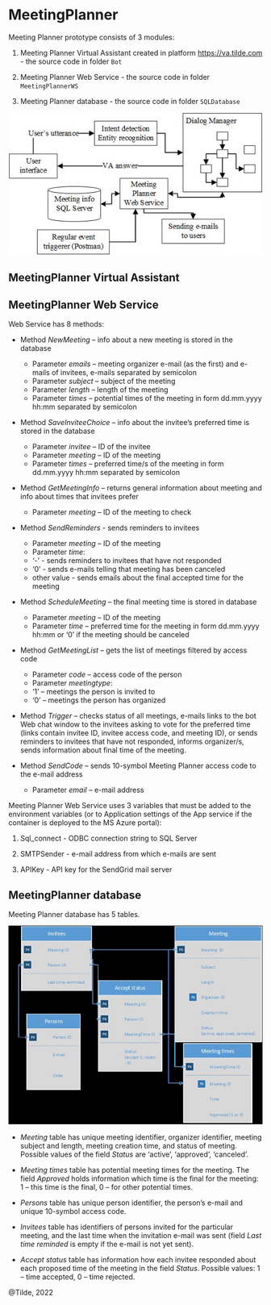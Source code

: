 # MeetingPlanner

Meeting Planner prototype consists of 3 modules:

1. Meeting Planner Virtual Assistant created in platform https://va.tilde.com - the source code in folder `Bot`

2. Meeting Planner Web Service - the source code in folder `MeetingPlannerWS`

3. Meeting Planner database - the source code in folder `SQLDatabase`

![Architecture of the Meeting Planner](architecture.jpg)

## MeetingPlanner Virtual Assistant

## MeetingPlanner Web Service

Web Service has 8 methods:

-	Method *NewMeeting* – info about a new meeting is stored in the database
    -	Parameter *emails* – meeting organizer e-mail (as the first) and e-mails of invitees, e-mails separated by semicolon
    -	Parameter *subject* – subject of the meeting
    -	Parameter *length* – length of the meeting
    -	Parameter *times* – potential times of the meeting in form dd.mm.yyyy hh:mm separated by semicolon
  
-	Method *SaveInviteeChoice* – info about the invitee’s preferred time is stored in the database
    -	Parameter *invitee* – ID of the invitee
    -	Parameter *meeting* – ID of the meeting
    -	Parameter *times* – preferred time/s of the meeting in form dd.mm.yyyy hh:mm separated by semicolon
  
-	Method *GetMeetingInfo* – returns general information about meeting and info about times that invitees prefer
    -	Parameter *meeting* – ID of the meeting to check
  
-	Method *SendReminders* - sends reminders to invitees
    -	Parameter *meeting* – ID of the meeting
    -	Parameter *time*:
      -	‘-’ - sends reminders to invitees that have not responded
      -	‘0’ - sends e-mails telling that meeting has been canceled
      -	other value - sends emails about the final accepted time for the meeting
    
-	Method *ScheduleMeeting* – the final meeting time is stored in database
    -	Parameter *meeting* – ID of the meeting
    -	Parameter *time* – preferred time for the meeting in form dd.mm.yyyy hh:mm or ‘0’ if the meeting should be canceled
    
-	Method *GetMeetingList* – gets the list of meetings filtered by access code
    -	Parameter *code* – access code of the person
    -	Parameter *meetingtype*:
      -	‘1’ – meetings the person is invited to
      -	‘0’ – meetings the person has organized
    
-	Method *Trigger* – checks status of all meetings, e-mails links to the bot Web chat window to the invitees asking to vote for the preferred time (links contain invitee ID, invitee access code, and  meeting ID), or sends reminders to invitees that have not responded, informs organizer/s, sends information about final time of the meeting.

-	Method *SendCode* – sends 10-symbol Meeting Planner access code to the e-mail address
    -	Parameter *email*  – e-mail address

Meeting Planner Web Service uses 3 variables that must be added to the environment variables (or to Application settings of the App service if the container is deployed to the MS Azure portal):

1. Sql_connect - ODBC connection string to SQL Server
 
2. SMTPSender - e-mail address from which e-mails are sent
  
3. APIKey - API key for the SendGrid mail server


## MeetingPlanner database

Meeting Planner database has 5 tables.

![Meeting Planner database](SQLdatabase.jpg)

-	*Meeting* table has unique meeting identifier, organizer identifier, meeting subject and length, meeting creation time, and status of meeting. Possible values of the field *Status* are ‘active’, ‘approved’, ‘canceled’.

-	*Meeting times* table has potential meeting times for the meeting. The field *Approved* holds information which time is the final for the meeting: 1 – this time is the final, 0 – for other potential times.

-	*Persons* table has unique person identifier, the person’s e-mail and unique 10-symbol access code.

-	*Invitees* table has identifiers of persons invited for the particular meeting, and the last time when the invitation e-mail was sent (field *Last time reminded* is empty if the e-mail is not yet sent).

-	*Accept status* table has information how each invitee responded about each proposed time of the meeting in the field *Status*. Possible values: 1 – time accepted, 0 – time rejected. 


@Tilde, 2022
